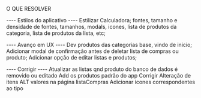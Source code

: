 O QUE RESOLVER

---- Estilos do aplicativo ----
	Estilizar Calculadora;
	fontes, tamanho e densidade de fontes, tamanhos, modals, icones, lista de  produtos da categoria, lista de produtos da lista, etc;

---- Avanço em UX ----
Dev produtos das categorias base, vindo de inicio;
Adicionar modal de confirmação antes de deletar lista de compras ou produto;
Adicionar opção de editar listas e produtos;

---- Corrigir ----
Atualizar as listas qnd produto do banco de dados é removido ou editado
Add os produtos padrão do app
Corrigir Alteração de itens ALT valores na página listaCompras
Adicionar ícones correspondentes ao tipo